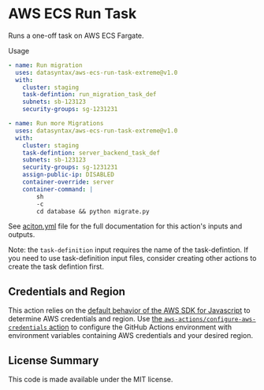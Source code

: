 # AWS ECS Run Task

Runs a one-off task on AWS ECS Fargate.

Usage
``` yaml
- name: Run migration
  uses: datasyntax/aws-ecs-run-task-extreme@v1.0
  with:
    cluster: staging
    task-defintion: run_migration_task_def
    subnets: sb-123123
    security-groups: sg-1231231

- name: Run more Migrations
  uses: datasyntax/aws-ecs-run-task-extreme@v1.0
  with:
    cluster: staging
    task-defintion: server_backend_task_def
    subnets: sb-123123
    security-groups: sg-1231231
    assign-public-ip: DISABLED
    container-override: server
    container-command: |
        sh
        -c
        cd database && python migrate.py
```

See [aciton.yml](action.yml) file for the full documentation for this action's inputs and outputs.

Note: the `task-definition` input requires the name of the task-defintion. If you need to use task-definition input files, consider creating other actions to create the task defintion first.  

## Credentials and Region

This action relies on the [default behavior of the AWS SDK for Javascript](https://docs.aws.amazon.com/sdk-for-javascript/v2/developer-guide/setting-credentials-node.html) to determine AWS credentials and region.
Use [the `aws-actions/configure-aws-credentials` action](https://github.com/aws-actions/configure-aws-credentials) to configure the GitHub Actions environment with environment variables containing AWS credentials and your desired region.

## License Summary

This code is made available under the MIT license.
